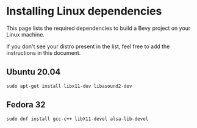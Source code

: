 # Installing Linux dependencies

This page lists the required dependencies to build a Bevy project on your Linux machine.

If you don't see your distro present in the list, feel free to add the instructions in this document.

## Ubuntu 20.04
`sudo apt-get install libx11-dev libasound2-dev`

## Fedora 32
`sudo dnf install gcc-c++ libX11-devel alsa-lib-devel`
